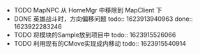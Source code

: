 - TODO MapNPC 从 HomeMgr 中移除到 MapClient 下
- DONE 英雄战斗时，方向偏移问题
  todo:: 1623913940963
  done:: 1623922283246
- TODO 将模块的Sample放到项目中
  todo:: 1623915526066
- TODO 利用现有的CMove实现成内移动
  todo:: 1623915540914